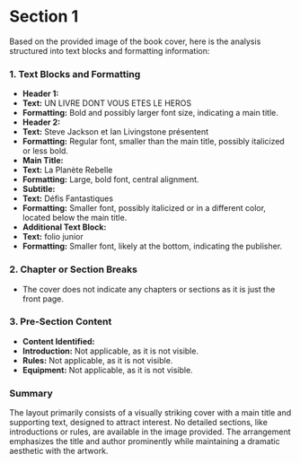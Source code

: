 # Section 1

Based on the provided image of the book cover, here is the analysis structured into text blocks and formatting information:
### 1. Text Blocks and Formatting
- **Header 1:**
- **Text:** UN LIVRE DONT VOUS ETES LE HEROS
- **Formatting:** Bold and possibly larger font size, indicating a main title.
- **Header 2:**
- **Text:** Steve Jackson et Ian Livingstone présentent
- **Formatting:** Regular font, smaller than the main title, possibly italicized or less bold.
- **Main Title:**
- **Text:** La Planète Rebelle
- **Formatting:** Large, bold font, central alignment.
- **Subtitle:**
- **Text:** Défis Fantastiques
- **Formatting:** Smaller font, possibly italicized or in a different color, located below the main title.
- **Additional Text Block:**
- **Text:** folio junior
- **Formatting:** Smaller font, likely at the bottom, indicating the publisher.
### 2. Chapter or Section Breaks
- The cover does not indicate any chapters or sections as it is just the front page.
### 3. Pre-Section Content
- **Content Identified:**
- **Introduction:** Not applicable, as it is not visible.
- **Rules:** Not applicable, as it is not visible.
- **Equipment:** Not applicable, as it is not visible.
### Summary
The layout primarily consists of a visually striking cover with a main title and supporting text, designed to attract interest. No detailed sections, like introductions or rules, are available in the image provided. The arrangement emphasizes the title and author prominently while maintaining a dramatic aesthetic with the artwork.